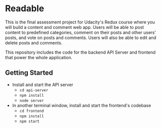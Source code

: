 # Readable

This is the final assessment project for Udacity's Redux course where you will build a content and comment web app. Users will be able to post content to predefined categories, comment on their posts and other users' posts, and vote on posts and comments. Users will also be able to edit and delete posts and comments.

This repository includes the code for the backend API Server and frontend that power the whole application.

## Getting Started

* Install and start the API server
    - `cd api-server`
    - `npm install`
    - `node server`
* In another terminal window, install and start the frontend's codebase 
    - `cd frontend`
    - `npm install`
    - `npm start`
